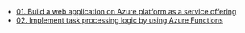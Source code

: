 - [01. Build a web application on Azure platform as a service offering](01.%20Build%20a%20web%20application%20on%20Azure%20platform%20as%20a%20service%20offering.md)
- [02. Implement task processing logic by using Azure Functions](02.%20Implement%20task%20processing%20logic%20by%20using%20Azure%20Functions.md)
